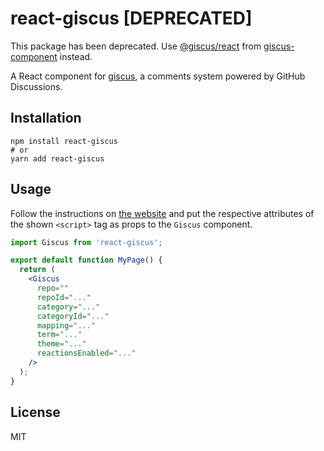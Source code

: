 # react-giscus [DEPRECATED]

This package has been deprecated. Use [@giscus/react][giscus-react] from
[giscus-component][giscus-component] instead.

A React component for [giscus][giscus], a comments system powered by GitHub
Discussions.

## Installation

```shell
npm install react-giscus
# or
yarn add react-giscus
```

## Usage

Follow the instructions on [the website][giscus] and put the respective
attributes of the shown `<script>` tag as props to the `Giscus` component.

```jsx
import Giscus from 'react-giscus';

export default function MyPage() {
  return (
    <Giscus
      repo=""
      repoId="..."
      category="..."
      categoryId="..."
      mapping="..."
      term="..."
      theme="..."
      reactionsEnabled="..."
    />
  );
}
```

## License

MIT

[giscus-react]: https://www.npmjs.com/package/@giscus/react
[giscus-component]: https://github.com/giscus/giscus-component
[giscus]: https://giscus.app
